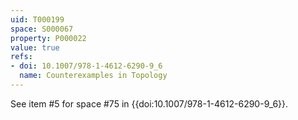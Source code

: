 ```yaml
---
uid: T000199
space: S000067
property: P000022
value: true
refs:
- doi: 10.1007/978-1-4612-6290-9_6
  name: Counterexamples in Topology
---
```


See item #5 for space #75 in {{doi:10.1007/978-1-4612-6290-9_6}}.
